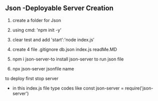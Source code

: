 


Json -Deployable Server Creation
------------------------------
1. create a folder for Json
2. using cmd: 'npm init -y'
3. clear test and add 'start':'node index.js'
4. create 4 file
.gitignore
db.json
index.js
readMe.MD

5. npm i json-server-to install json-server to run json file 
6. npx json-server jsonfile name

 to deploy first stop server
* in  this index.js file type codes like const json-server = require('json-server') 